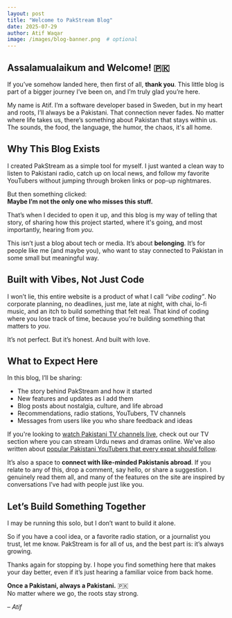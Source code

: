 ```yaml
---
layout: post
title: "Welcome to PakStream Blog"
date: 2025-07-29
author: Atif Waqar
image: /images/blog-banner.png  # optional
---
```


## Assalamualaikum and Welcome! 🇵🇰

If you’ve somehow landed here, then first of all, **thank you**. This little blog is part of a bigger journey I’ve been on, and I’m truly glad you’re here.

My name is Atif. I’m a software developer based in Sweden, but in my heart and roots, I’ll always be a Pakistani. That connection never fades. No matter where life takes us, there’s something about Pakistan that stays within us. The sounds, the food, the language, the humor, the chaos, it's all home.

## Why This Blog Exists

I created PakStream as a simple tool for myself. I just wanted a clean way to listen to Pakistani radio, catch up on local news, and follow my favorite YouTubers without jumping through broken links or pop-up nightmares.

But then something clicked:  
**Maybe I’m not the only one who misses this stuff.**

That’s when I decided to open it up, and this blog is my way of telling that story, of sharing how this project started, where it's going, and most importantly, hearing from *you*.  

This isn’t just a blog about tech or media. It’s about **belonging**. It’s for people like me (and maybe you), who want to stay connected to Pakistan in some small but meaningful way.

## Built with Vibes, Not Just Code

I won’t lie, this entire website is a product of what I call *“vibe coding”*. No corporate planning, no deadlines, just me, late at night, with chai, lo-fi music, and an itch to build something that felt real. That kind of coding where you lose track of time, because you're building something that matters to *you*.

It’s not perfect. But it’s honest. And built with love.

## What to Expect Here

In this blog, I’ll be sharing:

- The story behind PakStream and how it started  
- New features and updates as I add them  
- Blog posts about nostalgia, culture, and life abroad  
- Recommendations, radio stations, YouTubers, TV channels
- Messages from users like you who share feedback and ideas

If you're looking to [watch Pakistani TV channels live](/livetv.html), check out our TV section where you can stream Urdu news and dramas online. We've also written about [popular Pakistani YouTubers that every expat should follow](/blog/2025/07/31/youtubers-for-news.html).

It’s also a space to **connect with like-minded Pakistanis abroad**. If you relate to any of this, drop a comment, say hello, or share a suggestion. I genuinely read them all, and many of the features on the site are inspired by conversations I’ve had with people just like you.

## Let’s Build Something Together

I may be running this solo, but I don’t want to build it alone.

So if you have a cool idea, or a favorite radio station, or a journalist you trust, let me know. PakStream is for all of us, and the best part is: it’s always growing.

Thanks again for stopping by. I hope you find something here that makes your day better, even if it’s just hearing a familiar voice from back home.

**Once a Pakistani, always a Pakistani.** 🇵🇰  
No matter where we go, the roots stay strong.

– *Atif*
